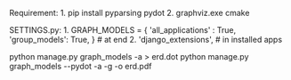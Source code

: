 Requirement:
    1. pip install pyparsing pydot
    2. graphviz.exe cmake

SETTINGS.py:
    1. GRAPH_MODELS = {
        'all_applications' : True,
        'group_models': True,
        }
         # at end
    2.  'django_extensions',
        # in installed apps 

python manage.py graph_models -a > erd.dot
python manage.py graph_models --pydot -a -g -o erd.pdf
